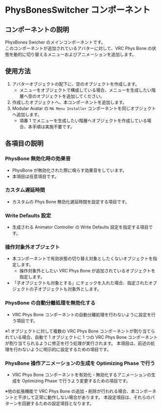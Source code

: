 # PhysBonesSwitcher コンポーネント

## コンポーネントの説明

PhysBones Swicher のメインコンポーネントです。<br />
このコンポーネントが追加されているアバターに対して、VRC Phys Bone の状態を動的に切り替えるメニューおよびアニメーションを追加します。

## 使用方法

1. アバターオブジェクトの配下に、空のオブジェクトを作成します。
   - メニューをオブジェクトで構成している場合、メニューを生成したい階層へ空のオブジェクトを追加してください。
2. 作成したオブジェクトへ、本コンポーネントを追加します。
3. Modular Avatar の `MA Menu Installer` コンポーネントを同じオブジェクトへ追加します。
   - 項番 1 でメニューを生成したい階層へオブジェクトを作成している場合、本手順は実施不要です。

## 各項目の説明

### PhysBone 無効化時の効果音

- PhysBone が無効化された際に鳴らす効果音をしています。
- 本項目は任意項目です。

### カスタム遅延時間

- カスタムの Phys Bone 無効化遅延時間を設定する項目です。

### Write Defaults 設定

- 生成される Animator Controller の Write Defaults 設定を指定する項目です。

### 操作対象外オブジェクト

- 本コンポーネントで有効状態の切り替え対象としたくないオブジェクトを指定します。
  - 操作対象外としたい VRC Phys Bone が追加されているオブジェクトを指定します。
- 「子オブジェクトも対象とする」にチェックを入れた場合、指定されたオブジェクトの子オブジェクトも対象外とします。

### PhysBone の自動分離処理を無効化する

- VRC Phys Bone コンポーネントの自動分離処理を行わないように設定を行う項目です。

※1 オブジェクトに対して複数の VRC Phys Bone コンポーネントが割り当てられている場合、自動で 1 オブジェクトに 1 つの VRC Phys Bone コンポーネントが割り当てられるように修正を行う処理が実行されます。
本項目は、前述の処理を行わないように明示的に設定するための項目です。

### PhysBone 操作アニメーションの生成を Optimizing Phase で行う

- VRC Phys Bone コンポーネントを有効化・無効化するアニメーションの生成を Optimizing Phase で行うよう変更するための項目です。

※他の拡張機能で VRC Phys Bone の追加・削除が行われる場合、本コンポーネントと干渉して正常に動作しない場合があります。
本設定項目は、それらのパターンを回避するための設定項目となります。
